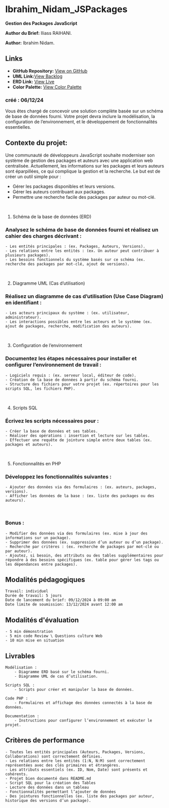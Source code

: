 # Ibrahim_Nidam_JSPackages

**Gestion des Packages JavaScript**

**Author du Brief:** Iliass RAIHANI.

**Author:** Ibrahim Nidam.

## Links

- **GitHub Repository:** [View on GitHub]()
- **UML Link:**[View Backlog](https://lucid.app/lucidchart/eeb5c7da-948c-43cc-98ba-277cba793164/edit?viewport_loc=-1363%2C581%2C2748%2C1271%2Cz3Qx-4DuMgZb&invitationId=inv_67047c66-eedb-41ab-a3a0-603daeb2c315)
- **ERD Link:** [View Live](https://dbdiagram.io/d/Package-Javascript-6755b6cbe9daa85aca089f85)
- **Color Palette:** [View Color Palette]()

### créé : 06/12/24

Vous êtes chargé de concevoir une solution complète basée sur un schéma de base de données fourni. Votre projet devra inclure la modélisation, la configuration de l’environnement, et le développement de fonctionnalités essentielles.

## **Contexte du projet:**

Une communauté de développeurs JavaScript souhaite moderniser son système de gestion des packages et auteurs avec une application web centralisée. Actuellement, les informations sur les packages et leurs auteurs sont éparpillées, ce qui complique la gestion et la recherche. Le but est de créer un outil simple pour :

- Gérer les packages disponibles et leurs versions.
- Gérer les auteurs contribuant aux packages.
- Permettre une recherche facile des packages par auteur ou mot-clé.

​

1. Schéma de la base de données (ERD)

### Analysez le schéma de base de données fourni et réalisez un cahier des charges décrivant :

    - Les entités principales : (ex. Packages, Auteurs, Versions).
    - Les relations entre les entités : (ex. Un auteur peut contribuer à plusieurs packages).
    - Les besoins fonctionnels du système basés sur ce schéma (ex. recherche des packages par mot-clé, ajout de versions).

​

2. Diagramme UML (Cas d’utilisation)

### Réalisez un diagramme de cas d’utilisation (Use Case Diagram) en identifiant :

    - Les acteurs principaux du système : (ex. utilisateur, administrateur).
    - Les interactions possibles entre les acteurs et le système (ex. ajout de packages, recherche, modification des auteurs).

​

3. Configuration de l’environnement

### Documentez les étapes nécessaires pour installer et configurer l’environnement de travail :

    - Logiciels requis : (ex. serveur local, éditeur de code).
    - Création de la base de données à partir du schéma fourni.
    - Structure des fichiers pour votre projet (ex. répertoires pour les scripts SQL, les fichiers PHP).

​

4. Scripts SQL

### Écrivez les scripts nécessaires pour :

    - Créer la base de données et ses tables.
    - Réaliser des opérations : insertion et lecture sur les tables.
    - Effectuer une requête de jointure simple entre deux tables (ex. packages et auteurs).

​

5. Fonctionnalités en PHP

### Développez les fonctionnalités suivantes :

    - Ajouter des données via des formulaires : (ex. auteurs, packages, versions).
    - Afficher les données de la base : (ex. liste des packages ou des auteurs).

​

### Bonus :

    - Modifier des données via des formulaires (ex. mise à jour des informations sur un package).
    - Supprimer des données (ex. suppression d’un auteur ou d’un package).
    - Recherche par critères : (ex. recherche de packages par mot-clé ou par auteur).
    - Ajoutez, si besoin, des attributs ou des tables supplémentaires pour répondre à des besoins spécifiques (ex. table pour gérer les tags ou les dépendances entre packages).


## **Modalités pédagogiques**

    Travail: individuel
    Durée de travail: 5 jours
    Date de lancement du brief: 09/12/2024 à 09:00 am
    Date limite de soumission: 13/12/2024 avant 12:00 am


## **Modalités d'évaluation**

    - 5 min démonstration 
    - 5 min code Review \ Questions culture Web
    - 10 min mise en situation

## **Livrables**

    Modélisation :
        - Diagramme ERD basé sur le schéma fourni.
        - Diagramme UML de cas d’utilisation.

    Scripts SQL :
        - Scripts pour créer et manipuler la base de données.

    Code PHP :
        - Formulaires et affichage des données connectés à la base de données.

    Documentation :
        - Instructions pour configurer l’environnement et exécuter le projet.

## **Critères de performance**

    - Toutes les entités principales (Auteurs, Packages, Versions, Collaborations) sont correctement définies.
    - Les relations entre les entités (1:N, N:M) sont correctement représentées avec des clés primaires et étrangères.
    - Les attributs essentiels (ex. ID, Nom, Date) sont présents et cohérents.
    - Projet bien documenté dans README.md
    - Script SQL pour la création des Tables
    - Lecture des données dans un tableau
    - Fonctionnalités permettant l’ajouter de données
    - Des jointures fonctionnelles (ex. liste des packages par auteur, historique des versions d’un package).
